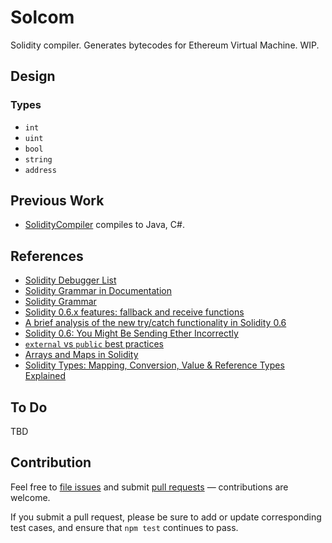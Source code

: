 # Solcom

Solidity compiler. Generates bytecodes for Ethereum Virtual Machine. WIP.

## Design

### Types

- `int`
- `uint`
- `bool`
- `string`
- `address`

## Previous Work

- [SolidityCompiler](https://github.com/ajlopez/SolidityCompiler) compiles to Java, C#.

## References

- [Solidity Debugger List](http://solidity-debugger.io/#/)
- [Solidity Grammar in Documentation](https://docs.soliditylang.org/en/v0.8.1/grammar.html)
- [Solidity Grammar](https://github.com/ethereum/solidity/blob/develop/docs/Solidity.g4)
- [Solidity 0.6.x features: fallback and receive functions](https://solidity.ethereum.org/2020/03/26/fallback-receive-split/)
- [A brief analysis of the new try/catch functionality in Solidity 0.6](https://forum.openzeppelin.com/t/a-brief-analysis-of-the-new-try-catch-functionality-in-solidity-0-6/2564)
- [Solidity 0.6: You Might Be Sending Ether Incorrectly](https://medium.com/better-programming/solidity-0-6-you-might-be-sending-ether-all-wrong-1e119e1ffc27)
- [`external` vs `public` best practices](https://ethereum.stackexchange.com/questions/19380/external-vs-public-best-practices)
- [Arrays and Maps in Solidity](https://medium.com/coinmonks/array-and-map-in-solidity-a579b311d74b)
- [Solidity Types: Mapping, Conversion, Value & Reference Types Explained](https://www.bitdegree.org/learn/solidity-types)


## To Do

TBD

## Contribution

Feel free to [file issues](https://github.com/ajlopez/solcom) and submit
[pull requests](https://github.com/ajlopez/solcom/pulls) — contributions are
welcome.

If you submit a pull request, please be sure to add or update corresponding
test cases, and ensure that `npm test` continues to pass.


